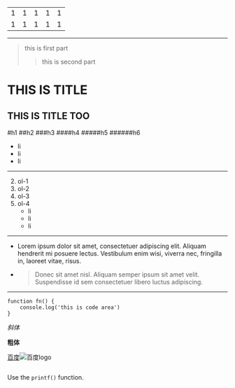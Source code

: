 <table>
	<tr>
		<td>1</td>
		<td>1</td>
		<td>1</td>
		<td>1</td>
		<td>1</td>
	</tr>
	<tr>
		<td>1</td>
		<td>1</td>
		<td>1</td>
		<td>1</td>
		<td>1</td>
	</tr>
</table>

---
> this is first part
>> this is second part

THIS IS TITLE
=

THIS IS TITLE TOO
-

#h1
##h2
###h3
####h4
#####h5
######h6

- li
- li
- li

---
2. ol-1
1. ol-2
4. ol-3
3. ol-4
	 * li
	 * li
	 * li

---
*	Lorem ipsum dolor sit amet, consectetuer adipiscing elit.
    Aliquam hendrerit mi posuere lectus. Vestibulum enim wisi,
    viverra nec, fringilla in, laoreet vitae, risus.
*   >Donec sit amet nisl. Aliquam semper ipsum sit amet velit.
    Suspendisse id sem consectetuer libero luctus adipiscing.

---
	function fn() {
		console.log('this is code area')
	}

_斜体_

__粗体__

[百度]:(https://www.baidu.com)
[百度logo]:(https://www.baidu.com/img/baidu_jgylogo3.gif)

[百度]![百度logo]

``` json 文本
```

Use the `printf()` function.
